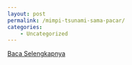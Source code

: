 ```yaml
---
layout: post
permalink: /mimpi-tsunami-sama-pacar/
categories:
    - Uncategorized
---
```


[Baca Selengkapnya](/04)